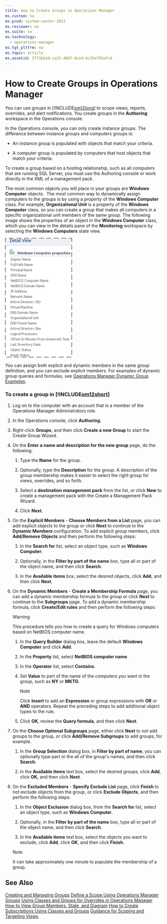 ```yaml
---
title: How to Create Groups in Operations Manager
ms.custom: na
ms.prod: system-center-2012
ms.reviewer: na
ms.suite: na
ms.technology: 
  - operations-manager
ms.tgt_pltfrm: na
ms.topic: article
ms.assetid: 5771bb2d-ca23-4807-8ce9-6c35ef95efc6
---
```

# How to Create Groups in Operations Manager
You can use groups in [!INCLUDE[om12long](Token/om12long_md.md)] to scope views, reports, overrides, and alert notifications. You create groups in the **Authoring** workspace in the Operations console.

In the Operations console, you can only create instance groups. The difference between instance groups and computers groups is:

-   An instance group is populated with objects that match your criteria.

-   A computer group is populated by computers that host objects that match your criteria.

To create a group based on a hosting relationship, such as all computers that are running SQL Server, you must use the Authoring console or work directly in the XML of a management pack.

The most common objects you will place in your groups are **Windows Computer** objects.  The most common way to dynamically assign computers to the groups is by using a *property* of the **Windows Computer** class. For example, **Organizational Unit** is a property of the **Windows Computer** class, so you can create a group that makes all computers in a specific organizational unit members of the same group. The following image shows the properties of an object in the **Windows Computer** class, which you can view in the details pane of the **Monitoring** workspace by selecting the **Windows Computers** state view.

![](Image/WindowsComputerProperties.gif)

You can assign both explicit and dynamic members in the same group definition, and you can exclude explicit members. For examples of dynamic group queries and formulas, see [Operations Manager Dynamic Group Examples](http://go.microsoft.com/fwlink/p/?LinkId=242241).

### To create a group in [!INCLUDE[om12short](Token/om12short_md.md)]

1.  Log on to the computer with an account that is a member of the Operations Manager Administrators role.

2.  In the Operations console, click **Authoring**.

3.  Right\-click **Groups**, and then click **Create a new Group** to start the Create Group Wizard.

4.  On the **Enter a name and description for the new group** page, do the following:

    1.  Type the **Name** for the group.

    2.  Optionally, type the **Description** for the group. A description of the group membership makes it easier to select the right group for views, overrides, and so forth.

    3.  Select a **destination management pack** from the list, or click **New** to create a management pack with the Create a Management Pack Wizard.

    4.  Click **Next**.

5.  On the **Explicit Members** \- **Choose Members from a List**  page, you can add explicit objects to the group or click **Next** to continue to the **Dynamic Members** configuration. To add explicit group members, click **Add\/Remove Objects** and then perform the following steps:

    1.  In the **Search for** list, select an object type, such as **Windows Computer**.

    2.  Optionally, in the **Filter by part of the name** box, type all or part of the object name, and then click **Search**.

    3.  In the **Available items** box, select the desired objects, click **Add**, and then click **Next**.

6.  On the **Dynamic Members** \- **Create a Membership Formula** page, you can add a dynamic membership formula to the group or click **Next** to continue to the **Subgroups** page. To add a dynamic membership formula, click **Create\/Edit rules** and then perform the following steps:

    > [!WARNING]
    > This procedure tells you how to create a query for Windows computers based on NetBIOS computer name.

    1.  In the **Query Builder** dialog box, leave the default **Windows Computer** and click **Add**.

    2.  In the **Property** list, select **NetBIOS computer name**.

    3.  In the **Operator** list, select **Contains**.

    4.  Set **Value** to part of the name of the computers you want in the group, such as **NY** or **MKTG**.

        > [!NOTE]
        > Click **Insert** to add an **Expression** or group expressions with **OR** or **AND** operators. Repeat the preceding steps to add additional object types to the rule.

    5.  Click **OK**, review the **Query formula**, and then click **Next**.

7.  On the **Choose Optional Subgroups** page, either click **Next** to not add groups to the group, or click **Add\/Remove Subgroups** to add groups, for example.

    1.  In the **Group Selection** dialog box, in **Filter by part of name**, you can optionally type part or the all of the group's names, and then click **Search**.

    2.  In the **Available items** text box, select the desired groups, click **Add**, click **OK**, and then click **Next**.

8.  On the **Excluded Members** \- **Specify Exclude List** page, click **Finish** to not exclude objects from the group, or click **Exclude Objects**, and then perform the following steps:

    1.  In the **Object Exclusion** dialog box, from the **Search for** list, select an object type, such as **Windows Computer**.

    2.  Optionally, in the **Filter by part of the name** box, type all or part of the object name, and then click **Search**.

    3.  In the **Available items** text box, select the objects you want to exclude, click **Add**, click **OK**, and then click **Finish**.

    > [!NOTE]
    > It can take approximately one minute to populate the membership of a group.

## See Also
[Creating and Managing Groups](Creating-and-Managing-Groups.md)
[Define a Scope Using Operations Manager Groups](Define-a-Scope-Using-Operations-Manager-Groups.md)
[Using Classes and Groups for Overrides in Operations Manager](Using-Classes-and-Groups-for-Overrides-in-Operations-Manager.md)
[How to View Group Members, State, and Diagram](How-to-View-Group-Members,-State,-and-Diagram.md)
[How to Create Subscriptions Using Classes and Groups](How-to-Create-Subscriptions-Using-Classes-and-Groups.md)
[Guidance for Scoping and Targeting Views](Guidance-for-Scoping-and-Targeting-Views.md)


